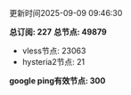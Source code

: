 更新时间2025-09-09 09:46:30

**总订阅: 227**
**总节点: 49879**
- vless节点: 23063
- hysteria2节点: 21

**google ping有效节点: 300**
